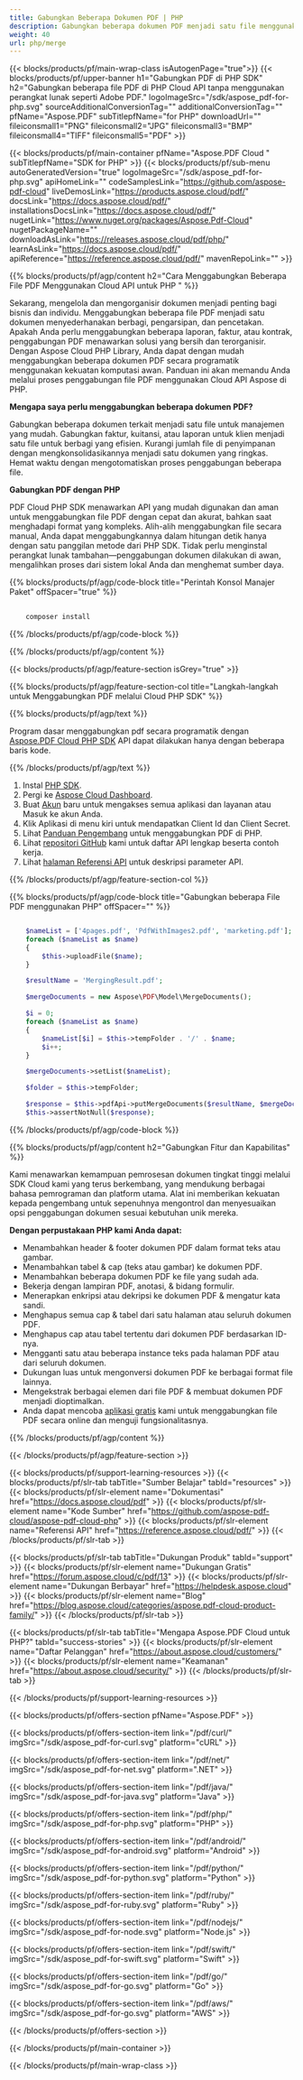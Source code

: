 ```yaml
---
title: Gabungkan Beberapa Dokumen PDF | PHP
description: Gabungkan beberapa dokumen PDF menjadi satu file menggunakan PHP dan Aspose.PDF Cloud SDK.
weight: 40
url: php/merge
---
```


{{< blocks/products/pf/main-wrap-class isAutogenPage="true">}}
{{< blocks/products/pf/upper-banner h1="Gabungkan PDF di PHP SDK" h2="Gabungkan beberapa file PDF di PHP Cloud API tanpa menggunakan perangkat lunak seperti Adobe PDF." logoImageSrc="/sdk/aspose_pdf-for-php.svg" sourceAdditionalConversionTag="" additionalConversionTag="" pfName="Aspose.PDF" subTitlepfName="for PHP" downloadUrl="" fileiconsmall1="PNG" fileiconsmall2="JPG" fileiconsmall3="BMP" fileiconsmall4="TIFF" fileiconsmall5="PDF" >}}

{{< blocks/products/pf/main-container pfName="Aspose.PDF Cloud " subTitlepfName="SDK for PHP" >}}
{{< blocks/products/pf/sub-menu autoGeneratedVersion="true" logoImageSrc="/sdk/aspose_pdf-for-php.svg" apiHomeLink="" codeSamplesLink="https://github.com/aspose-pdf-cloud" liveDemosLink="https://products.aspose.cloud/pdf/" docsLink="https://docs.aspose.cloud/pdf/" installationsDocsLink="https://docs.aspose.cloud/pdf/" nugetLink="https://www.nuget.org/packages/Aspose.Pdf-Cloud" nugetPackageName="" downloadAsLink="https://releases.aspose.cloud/pdf/php/" learnAsLink="https://docs.aspose.cloud/pdf/" apiReference="https://reference.aspose.cloud/pdf/" mavenRepoLink="" >}}

{{% blocks/products/pf/agp/content h2="Cara Menggabungkan Beberapa File PDF Menggunakan Cloud API untuk PHP " %}}

Sekarang, mengelola dan mengorganisir dokumen menjadi penting bagi bisnis dan individu. Menggabungkan beberapa file PDF menjadi satu dokumen menyederhanakan berbagi, pengarsipan, dan pencetakan. Apakah Anda perlu menggabungkan beberapa laporan, faktur, atau kontrak, penggabungan PDF menawarkan solusi yang bersih dan terorganisir. Dengan Aspose Cloud PHP Library, Anda dapat dengan mudah menggabungkan beberapa dokumen PDF secara programatik menggunakan kekuatan komputasi awan. Panduan ini akan memandu Anda melalui proses penggabungan file PDF menggunakan Cloud API Aspose di PHP.

**Mengapa saya perlu menggabungkan beberapa dokumen PDF?**

Gabungkan beberapa dokumen terkait menjadi satu file untuk manajemen yang mudah. Gabungkan faktur, kuitansi, atau laporan untuk klien menjadi satu file untuk berbagi yang efisien. Kurangi jumlah file di penyimpanan dengan mengkonsolidasikannya menjadi satu dokumen yang ringkas. Hemat waktu dengan mengotomatiskan proses penggabungan beberapa file.

**Gabungkan PDF dengan PHP**

PDF Cloud PHP SDK menawarkan API yang mudah digunakan dan aman untuk menggabungkan file PDF dengan cepat dan akurat, bahkan saat menghadapi format yang kompleks. Alih-alih menggabungkan file secara manual, Anda dapat menggabungkannya dalam hitungan detik hanya dengan satu panggilan metode dari PHP SDK. Tidak perlu menginstal perangkat lunak tambahan—penggabungan dokumen dilakukan di awan, mengalihkan proses dari sistem lokal Anda dan menghemat sumber daya.

{{% blocks/products/pf/agp/code-block title="Perintah Konsol Manajer Paket" offSpacer="true" %}}

```bash
     
    composer install

```

{{% /blocks/products/pf/agp/code-block %}}

{{% /blocks/products/pf/agp/content %}}

{{< blocks/products/pf/agp/feature-section isGrey="true" >}}

{{% blocks/products/pf/agp/feature-section-col title="Langkah-langkah untuk Menggabungkan PDF melalui Cloud PHP SDK" %}}

{{% blocks/products/pf/agp/text %}}

Program dasar menggabungkan pdf secara programatik dengan
[Aspose.PDF Cloud PHP SDK](https://products.aspose.cloud/pdf/php/)
API dapat dilakukan hanya dengan beberapa baris kode.

{{% /blocks/products/pf/agp/text %}}

1. Instal [PHP SDK](https://pypi.org/project/asposepdfcloud/).
1. Pergi ke [Aspose Cloud Dashboard](https://dashboard.aspose.cloud/).
1. Buat [Akun](https://docs.aspose.cloud/display/storagecloud/Creating+and+Managing+Account) baru untuk mengakses semua aplikasi dan layanan atau Masuk ke akun Anda.
1. Klik Aplikasi di menu kiri untuk mendapatkan Client Id dan Client Secret.
1. Lihat [Panduan Pengembang](https://docs.aspose.cloud/pdf/merge-multiple-pdf-files/) untuk menggabungkan PDF di PHP.
1. Lihat [repositori GitHub](https://github.com/aspose-pdf-cloud/aspose-pdf-cloud-php) kami untuk daftar API lengkap beserta contoh kerja.
1. Lihat [halaman Referensi API](https://reference.aspose.cloud/pdf/#/Document) untuk deskripsi parameter API.

{{% /blocks/products/pf/agp/feature-section-col %}}


{{% blocks/products/pf/agp/code-block title="Gabungkan beberapa File PDF menggunakan PHP" offSpacer="" %}}

```php

	$nameList = ['4pages.pdf', 'PdfWithImages2.pdf', 'marketing.pdf'];
	foreach ($nameList as $name)
	{
		$this->uploadFile($name);
	}

	$resultName = 'MergingResult.pdf';

	$mergeDocuments = new Aspose\PDF\Model\MergeDocuments();

	$i = 0;
	foreach ($nameList as $name)
	{
		$nameList[$i] = $this->tempFolder . '/' . $name;
		$i++;
	}

	$mergeDocuments->setList($nameList);

	$folder = $this->tempFolder;

	$response = $this->pdfApi->putMergeDocuments($resultName, $mergeDocuments, $storage = null, $folder);
	$this->assertNotNull($response);
```

{{% /blocks/products/pf/agp/code-block %}}

{{% blocks/products/pf/agp/content h2="Gabungkan Fitur dan Kapabilitas" %}}

Kami menawarkan kemampuan pemrosesan dokumen tingkat tinggi melalui SDK Cloud kami yang terus berkembang, yang mendukung berbagai bahasa pemrograman dan platform utama. Alat ini memberikan kekuatan kepada pengembang untuk sepenuhnya mengontrol dan menyesuaikan opsi penggabungan dokumen sesuai kebutuhan unik mereka.

**Dengan perpustakaan PHP kami Anda dapat:**

+ Menambahkan header & footer dokumen PDF dalam format teks atau gambar.
+ Menambahkan tabel & cap (teks atau gambar) ke dokumen PDF.
+ Menambahkan beberapa dokumen PDF ke file yang sudah ada.
+ Bekerja dengan lampiran PDF, anotasi, & bidang formulir.
+ Menerapkan enkripsi atau dekripsi ke dokumen PDF & mengatur kata sandi.
+ Menghapus semua cap & tabel dari satu halaman atau seluruh dokumen PDF.
+ Menghapus cap atau tabel tertentu dari dokumen PDF berdasarkan ID-nya.
+ Mengganti satu atau beberapa instance teks pada halaman PDF atau dari seluruh dokumen.
+ Dukungan luas untuk mengonversi dokumen PDF ke berbagai format file lainnya.
+ Mengekstrak berbagai elemen dari file PDF & membuat dokumen PDF menjadi dioptimalkan.
+ Anda dapat mencoba [aplikasi gratis](https://products.aspose.app/pdf/merger) kami untuk menggabungkan file PDF secara online dan menguji fungsionalitasnya.

{{% /blocks/products/pf/agp/content %}}

{{< /blocks/products/pf/agp/feature-section >}}

{{< blocks/products/pf/support-learning-resources >}}
{{< blocks/products/pf/slr-tab tabTitle="Sumber Belajar" tabId="resources" >}}
{{< blocks/products/pf/slr-element name="Dokumentasi" href="https://docs.aspose.cloud/pdf" >}}
{{< blocks/products/pf/slr-element name="Kode Sumber" href="https://github.com/aspose-pdf-cloud/aspose-pdf-cloud-php" >}}
{{< blocks/products/pf/slr-element name="Referensi API" href="https://reference.aspose.cloud/pdf/" >}}
{{< /blocks/products/pf/slr-tab >}}

{{< blocks/products/pf/slr-tab tabTitle="Dukungan Produk" tabId="support" >}}
{{< blocks/products/pf/slr-element name="Dukungan Gratis" href="https://forum.aspose.cloud/c/pdf/13" >}}
{{< blocks/products/pf/slr-element name="Dukungan Berbayar" href="https://helpdesk.aspose.cloud" >}}
{{< blocks/products/pf/slr-element name="Blog" href="https://blog.aspose.cloud/categories/aspose.pdf-cloud-product-family/" >}}
{{< /blocks/products/pf/slr-tab >}}

{{< blocks/products/pf/slr-tab tabTitle="Mengapa Aspose.PDF Cloud untuk PHP?" tabId="success-stories" >}}
{{< blocks/products/pf/slr-element name="Daftar Pelanggan" href="https://about.aspose.cloud/customers/" >}}
{{< blocks/products/pf/slr-element name="Keamanan" href="https://about.aspose.cloud/security/" >}}
{{< /blocks/products/pf/slr-tab >}}

{{< /blocks/products/pf/support-learning-resources >}}

{{< blocks/products/pf/offers-section pfName="Aspose.PDF" >}}

{{< blocks/products/pf/offers-section-item link="/pdf/curl/" imgSrc="/sdk/aspose_pdf-for-curl.svg" platform="cURL" >}}

{{< blocks/products/pf/offers-section-item link="/pdf/net/" imgSrc="/sdk/aspose_pdf-for-net.svg" platform=".NET" >}}

{{< blocks/products/pf/offers-section-item link="/pdf/java/" imgSrc="/sdk/aspose_pdf-for-java.svg" platform="Java" >}}

{{< blocks/products/pf/offers-section-item link="/pdf/php/" imgSrc="/sdk/aspose_pdf-for-php.svg" platform="PHP" >}}

{{< blocks/products/pf/offers-section-item link="/pdf/android/" imgSrc="/sdk/aspose_pdf-for-android.svg" platform="Android" >}}

{{< blocks/products/pf/offers-section-item link="/pdf/python/" imgSrc="/sdk/aspose_pdf-for-python.svg" platform="Python" >}}

{{< blocks/products/pf/offers-section-item link="/pdf/ruby/" imgSrc="/sdk/aspose_pdf-for-ruby.svg" platform="Ruby" >}}

{{< blocks/products/pf/offers-section-item link="/pdf/nodejs/" imgSrc="/sdk/aspose_pdf-for-node.svg" platform="Node.js" >}}

{{< blocks/products/pf/offers-section-item link="/pdf/swift/" imgSrc="/sdk/aspose_pdf-for-swift.svg" platform="Swift" >}}

{{< blocks/products/pf/offers-section-item link="/pdf/go/" imgSrc="/sdk/aspose_pdf-for-go.svg" platform="Go" >}}

{{< blocks/products/pf/offers-section-item link="/pdf/aws/" imgSrc="/sdk/aspose_pdf-for-go.svg" platform="AWS" >}}

{{< /blocks/products/pf/offers-section >}}

<!-- aboutfile Ends -->

{{< /blocks/products/pf/main-container >}}

{{< /blocks/products/pf/main-wrap-class >}}
